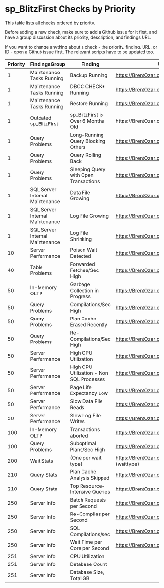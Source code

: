# sp_BlitzFirst Checks by Priority

This table lists all checks ordered by priority. 

Before adding a new check, make sure to add a Github issue for it first, and have a group discussion about its priority, description, and findings URL.

If you want to change anything about a check - the priority, finding, URL, or ID - open a Github issue first. The relevant scripts have to be updated too.

| Priority | FindingsGroup | Finding | URL | CheckID |
|----------|---------------------------------|---------------------------------------|-------------------------------------------------|----------|
| 1 | Maintenance Tasks Running | Backup Running | https://BrentOzar.com/askbrent/backups | 1 |
| 1 | Maintenance Tasks Running | DBCC CHECK* Running | https://BrentOzar.com/askbrent/dbcc | 2 |
| 1 | Maintenance Tasks Running | Restore Running | https://BrentOzar.com/askbrent/backups | 3 |
| 1 | Outdated sp_BlitzFirst | sp_BlitzFirst is Over 6 Months Old | https://BrentOzar.com/askbrent/ | 27 |
| 1 | Query Problems | Long-Running Query Blocking Others | https://BrentOzar.com/go/blocking | 5 |
| 1 | Query Problems | Query Rolling Back | https://BrentOzar.com/go/rollback | 9 |
| 1 | Query Problems | Sleeping Query with Open Transactions | https://BrentOzar.com/go/sleeping | 8 |
| 1 | SQL Server Internal Maintenance | Data File Growing | https://BrentOzar.com/go/instant | 4 |
| 1 | SQL Server Internal Maintenance | Log File Growing | https://BrentOzar.com/go/logsize | 13 |
| 1 | SQL Server Internal Maintenance | Log File Shrinking | https://BrentOzar.com/go/logsize | 14 |
| 10 | Server Performance | Poison Wait Detected | https://BrentOzar.com/go/poison | 30 |
| 40 | Table Problems | Forwarded Fetches/Sec High | https://BrentOzar.com/go/fetch | 29 |
| 50 | In-Memory OLTP | Garbage Collection in Progress | https://BrentOzar.com/go/garbage | 31 |
| 50 | Query Problems | Compilations/Sec High | https://BrentOzar.com/go/compile | 15 |
| 50 | Query Problems | Plan Cache Erased Recently | https://BrentOzar.com/go/freeproccache | 7 |
| 50 | Query Problems | Re-Compilations/Sec High | https://BrentOzar.com/go/recompile | 16 |
| 50 | Server Performance | High CPU Utilization | https://BrentOzar.com/go/cpu | 24 |
| 50 | Server Performance | High CPU Utilization - Non SQL Processes | https://BrentOzar.com/go/cpu | 28 |
| 50 | Server Performance | Page Life Expectancy Low | https://BrentOzar.com/go/ple | 10 |
| 50 | Server Performance | Slow Data File Reads | https://BrentOzar.com/go/slow | 11 |
| 50 | Server Performance | Slow Log File Writes | https://BrentOzar.com/go/slow | 12 |
| 100 | In-Memory OLTP | Transactions aborted | https://BrentOzar.com/go/aborted | 32 |
| 100 | Query Problems | Suboptimal Plans/Sec High | https://BrentOzar.com/go/suboptimal | 33 |
| 200 | Wait Stats | (One per wait type) | https://BrentOzar.com/sql/wait-stats/#(waittype) | 6 |
| 210 | Query Stats | Plan Cache Analysis Skipped | https://BrentOzar.com/go/topqueries | 18 |
| 210 | Query Stats | Top Resource-Intensive Queries | https://BrentOzar.com/go/topqueries | 17 |
| 250 | Server Info | Batch Requests per Second | https://BrentOzar.com/go/measure | 19 |
| 250 | Server Info | Re-Compiles per Second | https://BrentOzar.com/go/measure | 26 |
| 250 | Server Info | SQL Compilations/sec | https://BrentOzar.com/go/measure | 25 |
| 250 | Server Info | Wait Time per Core per Second | https://BrentOzar.com/go/measure | 20 |
| 251 | Server Info | CPU Utilization |  | 23 |
| 251 | Server Info | Database Count |  | 22 |
| 251 | Server Info | Database Size, Total GB |  | 21 |
